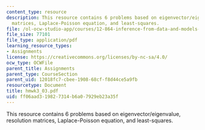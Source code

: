 ```yaml
---
content_type: resource
description: This resource contains 6 problems based on eigenvector/eigenvalue, resolution
  matrices, Laplace-Poisson equation, and least-squares.
file: /ol-ocw-studio-app/courses/12-864-inference-from-data-and-models-spring-2005/ff06aad319827314b6a07929eb23a35f_hmwk3_03.pdf
file_size: 77101
file_type: application/pdf
learning_resource_types:
- Assignments
license: https://creativecommons.org/licenses/by-nc-sa/4.0/
ocw_type: OCWFile
parent_title: Assignments
parent_type: CourseSection
parent_uid: 12018fc7-cbee-1908-68cf-f8d44ce5a9fb
resourcetype: Document
title: hmwk3_03.pdf
uid: ff06aad3-1982-7314-b6a0-7929eb23a35f
---
```

This resource contains 6 problems based on eigenvector/eigenvalue, resolution matrices, Laplace-Poisson equation, and least-squares.